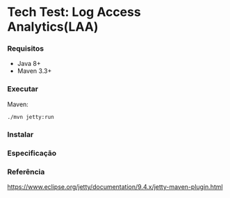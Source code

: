 # Tech Test: Log Access Analytics(LAA)

### Requisitos

* Java 8+
* Maven 3.3+

### Executar

Maven:
<pre><code>./mvn jetty:run</code></pre>

### Instalar

### Especificação

### Referência

<https://www.eclipse.org/jetty/documentation/9.4.x/jetty-maven-plugin.html>